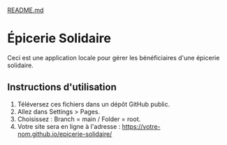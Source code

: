 [README.md](https://github.com/user-attachments/files/22704241/README.md)
# Épicerie Solidaire

Ceci est une application locale pour gérer les bénéficiaires d'une épicerie solidaire.

## Instructions d'utilisation
1. Téléversez ces fichiers dans un dépôt GitHub public.
2. Allez dans Settings > Pages.
3. Choisissez : Branch = main / Folder = root.
4. Votre site sera en ligne à l'adresse : https://votre-nom.github.io/epicerie-solidaire/
